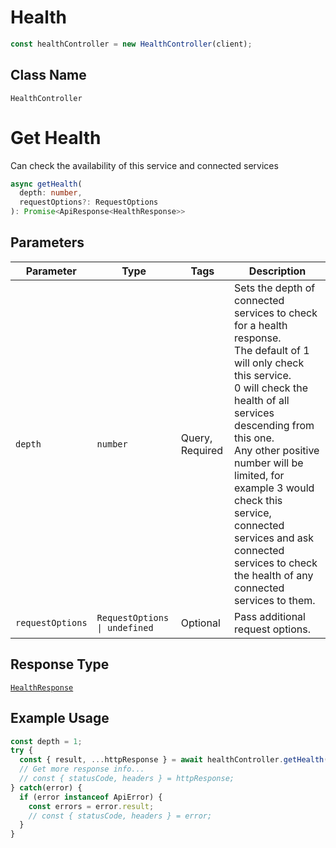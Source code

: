 # Health

```ts
const healthController = new HealthController(client);
```

## Class Name

`HealthController`


# Get Health

Can check the availability of this service and connected services

```ts
async getHealth(
  depth: number,
  requestOptions?: RequestOptions
): Promise<ApiResponse<HealthResponse>>
```

## Parameters

| Parameter | Type | Tags | Description |
|  --- | --- | --- | --- |
| `depth` | `number` | Query, Required | Sets the depth of connected services to check for a health response.<br>The default of 1 will only check this service.<br>0 will check the health of all services descending from this one.<br>Any other positive number will be limited, for example 3 would check this service, connected services and ask connected services to check the health of any connected services to them. |
| `requestOptions` | `RequestOptions \| undefined` | Optional | Pass additional request options. |

## Response Type

[`HealthResponse`](../../doc/models/health-response.md)

## Example Usage

```ts
const depth = 1;
try {
  const { result, ...httpResponse } = await healthController.getHealth(depth);
  // Get more response info...
  // const { statusCode, headers } = httpResponse;
} catch(error) {
  if (error instanceof ApiError) {
    const errors = error.result;
    // const { statusCode, headers } = error;
  }
}
```

